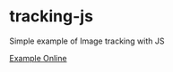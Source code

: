 # tracking-js

Simple example of Image tracking with JS

[Example Online](https://tracking-js-63416.web.app/)
